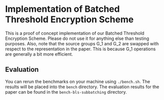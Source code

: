 # Implementation of Batched Threshold Encryption Scheme

This is a proof of concept implementation of our Batched Threshold Encryption Scheme.
Please do not use it for anything else than testing purposes.
Also, note that the source groups G_1 and G_2 are swapped with respect to the representation in the paper.
This is because G_1 operations are generally a bit more efficient.

## Evaluation
You can rerun the benchmarks on your machine using `./bench.sh`.
The results will be placed into the `bench` directory.
The evaluation results for the paper can be found in the `bench-bls-subbatching` directory.